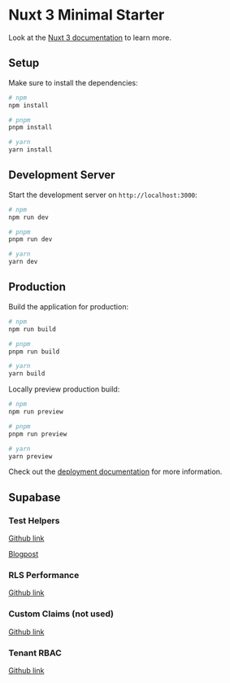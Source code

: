 # Nuxt 3 Minimal Starter

Look at the [Nuxt 3 documentation](https://nuxt.com/docs/getting-started/introduction) to learn more.

## Setup

Make sure to install the dependencies:

```bash
# npm
npm install

# pnpm
pnpm install

# yarn
yarn install
```

## Development Server

Start the development server on `http://localhost:3000`:

```bash
# npm
npm run dev

# pnpm
pnpm run dev

# yarn
yarn dev
```

## Production

Build the application for production:

```bash
# npm
npm run build

# pnpm
pnpm run build

# yarn
yarn build
```

Locally preview production build:

```bash
# npm
npm run preview

# pnpm
pnpm run preview

# yarn
yarn preview
```

Check out the [deployment documentation](https://nuxt.com/docs/getting-started/deployment) for more information.

## Supabase

### Test Helpers

[Github link](https://github.com/usebasejump/supabase-test-helpers)

[Blogpost](https://usebasejump.com/blog/testing-on-supabase-with-pgtap#rls-testing)

### RLS Performance

[Github link](https://github.com/GaryAustin1/RLS-Performance#tools-to-measure-performance)

### Custom Claims (not used)

[Github link](https://github.com/supabase-community/supabase-custom-claims)

### Tenant RBAC

[Github link](https://github.com/point-source/supabase-tenant-rbac)
